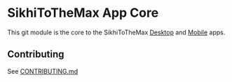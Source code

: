 SikhiToTheMax App Core
======================

This git module is the core to the SikhiToTheMax [Desktop](https://github.com/khalisfoundation/sttm-desktop) and [Mobile](https://github.com/khalisfoundation/sttm-mobile) apps.

## Contributing
See [CONTRIBUTING.md](CONTRIBUTING.md)